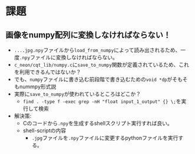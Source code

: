 # 

# 課題

## 画像をnumpy配列に変換しなければならない！
- `....jpg.npy`ファイルから`load_from_numpy`によって読み出されるため、一度`.npy`ファイルに変換しなければならない。
- `c_neon/cqt_lib/numpy.c`に`save_to_numpy`関数が定義されているため、これを利用できるんではないか？
- でも、`numpy`ファイルに書き込む前段階で書き込むための`void *dp`がそもそもnummpy形式説
- 実際に`save_to_numpy`が使われているところはどこか？
    - `find . -type f -exec grep -nH "float input_1_output" {} \;`を実行して検索
- 解決策:
    - Cのコードから`.npy`を生成するshellスクリプト実行すれば良い。
    - shell-scriptの内容
        - `.jpg`ファイルを`.npy`ファイルに変更するpythonファイルを実行する。


